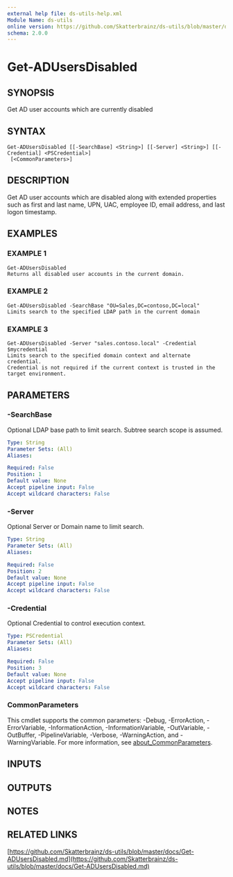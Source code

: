 ```yaml
---
external help file: ds-utils-help.xml
Module Name: ds-utils
online version: https://github.com/Skatterbrainz/ds-utils/blob/master/docs/Get-ADUsersDisabled.md
schema: 2.0.0
---
```


# Get-ADUsersDisabled

## SYNOPSIS
Get AD user accounts which are currently disabled

## SYNTAX

```
Get-ADUsersDisabled [[-SearchBase] <String>] [[-Server] <String>] [[-Credential] <PSCredential>]
 [<CommonParameters>]
```

## DESCRIPTION
Get AD user accounts which are disabled along with extended properties
such as first and last name, UPN, UAC, employee ID, email address, and
last logon timestamp.

## EXAMPLES

### EXAMPLE 1
```
Get-ADUsersDisabled
Returns all disabled user accounts in the current domain.
```

### EXAMPLE 2
```
Get-ADUsersDisabled -SearchBase "OU=Sales,DC=contoso,DC=local"
Limits search to the specified LDAP path in the current domain
```

### EXAMPLE 3
```
Get-ADUsersDisabled -Server "sales.contoso.local" -Credential $mycredential
Limits search to the specified domain context and alternate credential.
Credential is not required if the current context is trusted in the target environment.
```

## PARAMETERS

### -SearchBase
Optional LDAP base path to limit search.
Subtree search scope is assumed.

```yaml
Type: String
Parameter Sets: (All)
Aliases:

Required: False
Position: 1
Default value: None
Accept pipeline input: False
Accept wildcard characters: False
```

### -Server
Optional Server or Domain name to limit search.

```yaml
Type: String
Parameter Sets: (All)
Aliases:

Required: False
Position: 2
Default value: None
Accept pipeline input: False
Accept wildcard characters: False
```

### -Credential
Optional Credential to control execution context.

```yaml
Type: PSCredential
Parameter Sets: (All)
Aliases:

Required: False
Position: 3
Default value: None
Accept pipeline input: False
Accept wildcard characters: False
```

### CommonParameters
This cmdlet supports the common parameters: -Debug, -ErrorAction, -ErrorVariable, -InformationAction, -InformationVariable, -OutVariable, -OutBuffer, -PipelineVariable, -Verbose, -WarningAction, and -WarningVariable. For more information, see [about_CommonParameters](http://go.microsoft.com/fwlink/?LinkID=113216).

## INPUTS

## OUTPUTS

## NOTES

## RELATED LINKS

[https://github.com/Skatterbrainz/ds-utils/blob/master/docs/Get-ADUsersDisabled.md](https://github.com/Skatterbrainz/ds-utils/blob/master/docs/Get-ADUsersDisabled.md)

